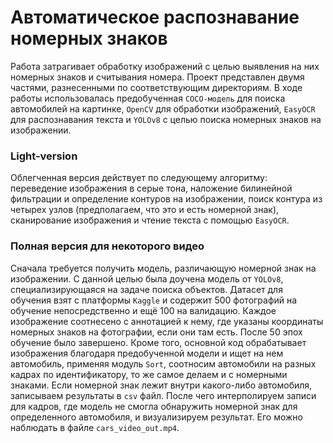 # Автоматическое распознавание номерных знаков

Работа затрагивает обработку изображений с целью выявления на них номерных знаков и считывания номера. Проект представлен 
двумя частями, разнесенными по соответствующим директориям. В ходе работы использовалась предобученная ```COCO-модель``` для 
поиска автомобилей на картинке, ```OpenCV``` для обработки изображений, ```EasyOCR``` для распознавания текста и ```YOLOv8``` с целью поиска 
номерных знаков на изображении.

### Light-version

Облегченная версия действует по следующему алгоритму: переведение изображения в серые тона, наложение билинейной фильтрации 
и определение контуров на изображении, поиск контура из четырех узлов (предполагаем, что это и есть номерной знак), сканирование 
изображения и чтение текста с помощью ```EasyOCR```.

### Полная версия для некоторого видео

Сначала требуется получить модель, различающую номерной знак на изображении. С данной целью была доучена модель от ```YOLOv8```, специализирующаяся 
на задаче поиска объектов. Датасет для обучения взят с платформы ```Kaggle``` и содержит 500 фотографий на обучение непосредственно и ещё 100 на 
валидацию. Каждое изображение соотнесено с аннотацией к нему, где указаны координаты номерных знаков на фотографии, если они там есть. После 50 эпох обучение было завершено. Кроме того, основной код обрабатывает изображения благодаря предобученной модели и ищет на нем автомобиль, применяя модуль ```Sort```, соотносим автомобили на разных кадрах по идентификатору, то же самое делаем и с номерными знаками. Если номерной знак лежит внутри какого-либо автомобиля, записываем результаты в ```csv``` файл. После чего интерполируем записи для кадров, где модель не смогла обнаружить номерной знак для определенного автомобиля, и визуализируем результат. Его можно наблюдать в файле ```cars_video_out.mp4```.
